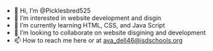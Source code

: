 - 👋 Hi, I’m @Picklesbred525
- 👀 I’m interested in website development and disgin
- 🌱 I’m currently learning HTML, CSS, and Java Script
- 💞️ I’m looking to collaborate on website disgining and development 
- 📫 How to reach me here or at ava_dell46@isdschools.org

<!---
Picklesbred525/Picklesbred525 is a ✨ special ✨ repository because its `README.md` (this file) appears on your GitHub profile.
You can click the Preview link to take a look at your changes.
--->
